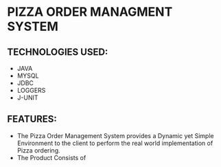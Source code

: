 # PIZZA ORDER MANAGMENT SYSTEM

## TECHNOLOGIES USED:
- JAVA
- MYSQL
- JDBC
- LOGGERS
- J-UNIT
## FEATURES:
- The Pizza Order Management System provides a Dynamic yet Simple Environment to the client to perform the real world implementation of Pizza ordering.
- The Product Consists of
